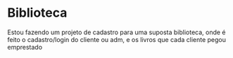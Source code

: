 # Biblioteca
Estou fazendo um projeto de cadastro para uma suposta biblioteca, onde é feito o cadastro/login do cliente ou adm, e os livros que cada cliente pegou emprestado
